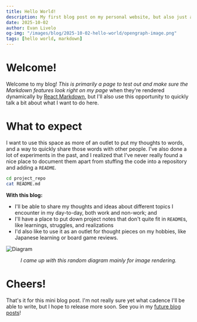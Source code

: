 ```yaml
---
title: Hello World!
description: My first blog post on my personal website, but also just a test page to see if the Markdown features work.
date: 2025-10-02
author: Evan Livelo
og-img: "/images/blog/2025-10-02-hello-world/opengraph-image.png"
tags: [hello world, markdown]
---
```


# Welcome!

Welcome to my blog! _This is primarily a page to test out and make sure the Markdown features look right on my page_ when they're rendered dynamically by [React Markdown](https://github.com/remarkjs/react-markdown), but I'll also use this opportunity to quickly talk a bit about what I want to do here.

# What to expect

I want to use this space as more of an outlet to put my thoughts to words, and a way to quickly share those words with other people. I've also done a lot of experiments in the past, and I realized that I've never really found a nice place to document them apart from stuffing the code into a repository and adding a `README`.

```bash
cd project_repo
cat README.md
```

**With this blog:**

- I'll be able to share my thoughts and ideas about different topics I encounter in my day-to-day, both work and non-work; and
- I'll have a place to put down project notes that don't quite fit in `README`s, like learnings, struggles, and realizations
- I'd also like to use it as an outlet for thought pieces on my hobbies, like Japanese learning or board game reviews.

![Diagram](/images/blog/2025-10-02-hello-world/diagram.png)

<center>
<i>I came up with this random diagram mainly for image rendering.</i>
</center>

# Cheers!

That's it for this mini blog post. I'm not really sure yet what cadence I'll be able to write, but I hope to release more soon. See you in my [future blog posts](/blog)!
